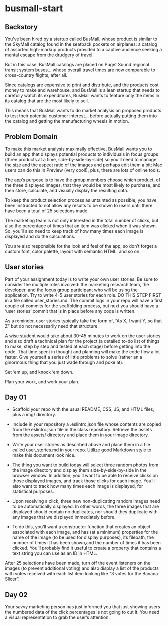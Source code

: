 # busmall-start

## Backstory


You’ve been hired by a startup called BusMall, whose product is similar to the SkyMall catalog found in the seatback pockets on airplanes: a catalog of assorted high-markup products provided to a captive audience seeking a mental escape from the drudgery of travel.


But in this case, BusMall catalogs are placed on Puget Sound regional transit system buses… whose overall travel times are now comparable to cross-country flights, after all.


Since catalogs are expensive to print and distribute, and the products cost money to make and warehouse, and BusMall is a lean startup that needs to carefully watch its expenditures, BusMall wants to feature only the items in its catalog that are the most likely to sell.


This means that BusMall wants to do market analysis on proposed products to test their potential customer interest… before actually putting them into the catalog and getting the manufacturing wheels in motion.

## Problem Domain


To make this market analysis maximally effective, BusMall wants you to build an app that displays potential products to individuals in focus groups (three products at a time, side-by-side-by-side) so you’ll need to manage the size and the aspect ratio of the images and perhaps edit them a bit; Mac users can do this in Preview (very cool!), plus, there are lots of online tools.


The app’s purpose is to have the group members choose which product, of the three displayed images, that they would be most likely to purchase, and then store, calculate, and visually display the resulting data.


To keep the product selection process as untainted as possible, you have been instructed to not allow any results to be shown to users until there have been a total of 25 selections made.


The marketing team is not only interested in the total number of clicks, but also the percentage of times that an item was clicked when it was shown. So, you’ll also need to keep track of how many times each image is displayed and do the calculations.


You are also responsible for the look and feel of the app, so don’t forget a custom font, color palette, layout with semantic HTML, and so on.


## User stories


Part of your assignment today is to write your own user stories. Be sure to consider the multiple roles involved: the marketing research team, the developer, and the focus group participant who will be using the application. Try to write 4-5 user stories for each role. DO THIS STEP FIRST in a file called user_stories.md. The commit logs in your repo will have a first couple of commits for the scaffolding process, but next you should have a ‘user stories’ commit that is in place before any code is written.


As a reminder, user stories typically take the form of, “As X, I want Y, so that Z” but do not necessarily need that structure.


A wise student would take about 30-45 minutes to work on the user stories and also draft a technical plan for the project (a detailed to-do list of things to make, step by step and tested at each stage) before getting into the code. That time spent in thought and planning will make the code flow a lot faster. Give yourself a series of little problems to solve (rather an a ginormous thing that you just wade through and poke at).


Set ‘em up, and knock ‘em down.


Plan your work, and work your plan.

## Day 01

* Scaffold your repo with the usual README, CSS, JS, and HTML files, plus a img/ directory.

* Include in your repository a .eslintrc.json file whose contents are copied from the eslintrc.json file in the class repository.
Retrieve the assets from the assets/ directory and place them in your image directory.

* Write your user stories as described above and place them in a file called user_stories.md in your repo. Utilize good Markdown style to make this document look nice.

* The thing you want to build today will select three random photos from the image directory and display them side-by-side-by-side in the browser window.
In addition, you’ll want to be able to receive clicks on those displayed images, and track those clicks for each image. You’ll also want to track how many times each image is displayed, for statistical purposes.

* Upon receiving a click, three new non-duplicating random images need to be automatically displayed. In other words, the three images that are displayed should contain no duplicates, nor should they duplicate with any images that we displayed immediately before.

* To do this, you’ll want a constructor function that creates an object associated with each image, and has (at a minimum) properties for the name of the image (to be used for display purposes), its filepath, the number of times it has been shown,and the number of times it has been clicked. You’ll probably find it useful to create a property that contains a text string you can use as an ID in HTML.


After 25 selections have been made, turn off the event listeners on the images (to prevent additional voting) and also display a list of the products with votes received with each list item looking like “3 votes for the Banana Slicer”.

## Day 02


Your savvy marketing person has just informed you that just showing users the numbered data of the click percentages is not going to cut it. You need a visual representation to grab the user’s attention.